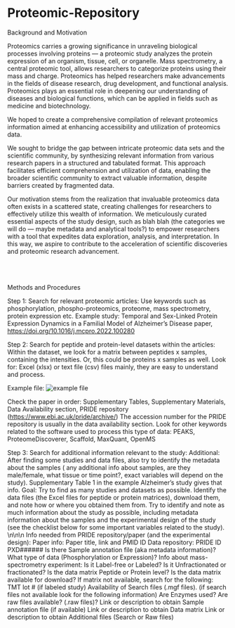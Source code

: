 # Proteomic-Repository

Background and Motivation

Proteomics carries a growing significance in unraveling biological processes involving proteins — a proteomic study analyzes the protein expression of an organism, tissue, cell, or organelle. Mass spectrometry, a central proteomic tool, allows researchers to categorize proteins using their mass and charge. Proteomics has helped researchers make advancements in the fields of disease research, drug development, and functional analysis. Proteomics plays an essential role in deepening our understanding of diseases and biological functions, which can be applied in fields such as medicine and biotechnology. 

We hoped to create a comprehensive compilation of relevant proteomics information aimed at enhancing accessibility and utilization of proteomics data. 

We sought to bridge the gap between intricate proteomic data sets and the scientific community, by synthesizing relevant information from various research papers in a structured and tabulated format. This approach facilitates efficient comprehension and utilization of data, enabling the broader scientific community to extract valuable information, despite barriers created by fragmented data. 

Our motivation stems from the realization that invaluable proteomics data often exists in a scattered state, creating challenges for researchers to effectively utilize this wealth of information. We meticulously curated essential aspects of the study design, such as blah blah (the categories we will do — maybe metadata and analytical tools?) to empower researchers with a tool that expedites data exploration, analysis, and interpretation. In this way, we aspire to contribute to the acceleration of scientific discoveries and proteomic research advancement.

<br><br><br>
Methods and Procedures

Step 1: Search for relevant proteomic articles: 
Use keywords such as phosphorylation, phospho-proteomics, proteome, mass spectrometry, protein expression etc.
Example study: Temporal and Sex-Linked Protein Expression Dynamics in a Familial Model of Alzheimer’s Disease paper, https://doi.org/10.1016/j.mcpro.2022.100280

Step 2: Search for peptide and protein-level datasets within the articles:
Within the dataset, we look for a matrix between peptides x samples, containing the intensities. Or, this could be proteins x samples as well. 
Look for: Excel (xlsx) or text file (csv) files mainly, they are easy to understand and process. 

Example file: <img src = "file:///Users/hegdefamily/Downloads/example%20file/examplefile.html" alt = "example file">


Check the paper in order: Supplementary Tables, Supplementary Materials, Data Availability section, PRIDE repository (https://www.ebi.ac.uk/pride/archive/)
The accession number for the PRIDE repository is usually in the data availability section. 
Look for other keywords related to the software used to process this type of data: PEAKS, ProteomeDiscoverer, Scaffold, MaxQuant, OpenMS

Step 3: Search for additional information relevant to the study:
Additional: After finding some studies and data files, also try to identify the metadata about the samples ( any additional info about samples, are they male/female, what tissue or time point?, exact variables will depend on the study). Supplementary Table 1 in the example Alzheimer’s study gives that info. 
Goal: Try to find as many studies and datasets as possible. Identify the data files (the Excel files for peptide or protein matrices), download them, and note how or where you obtained them from. 
Try to identify and note as much information about the study as possible, including metadata information about the samples and the experimental design of the study (see the checklist below for some important variables related to the study).
\n\n\n
Info needed from PRIDE repository/paper (and the experimental design):
Paper info: Paper title, link and PMID ID
Data repository: PRIDE ID PXD######
Is there Sample annotation file (aka metadata information)?
What type of data (Phosphorylation or Expression)?
Info about mass-spectrometry experiment:
Is it Label-free or Labeled?
Is it Unfractionated or fractionated?
Is the data matrix Peptide or Protein level?
Is the data matrix available for download? If matrix not available, search for the following:
TMT lot # (if labeled study)
Availability of Search files (.mgf files). (if search files not available look for the following information)
Are Enzymes used?
Are raw files available? (.raw files)?
Link or description to obtain Sample annotation file (if available)
Link or description to obtain Data matrix
Link or description to obtain Additional files (Search or Raw files)
